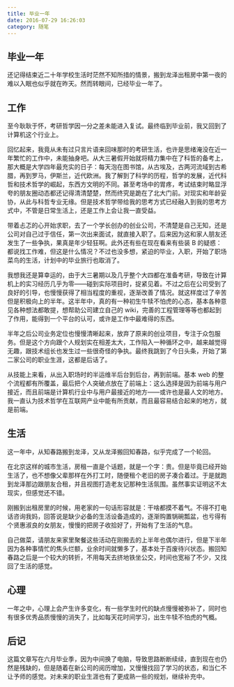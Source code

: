 ```yaml
---
title: 毕业一年
date: 2016-07-29 16:26:03
category: 随笔
---
```

## 毕业一年
还记得结束近二十年学校生活时茫然不知所措的情景，搬到龙泽出租房中第一夜的难以入眠也似乎就在昨天。然而转眼间，已经毕业一年了。

## 工作
至今耿耿于怀，考研哲学因一分之差未能进入复试。最终临到毕业前，我又回到了计算机这个行业上。

回忆起来，我竟从未有过只言片语来回味那时的考研生活，也许是思绪淹没在近一年繁忙的工作中，未能抽身吧。从大三暑假开始就将精力集中在了科哲的备考上，那大概是大学四年最充实的日子：每天泡在图书馆，从古埃及，古两河流域到古希腊，再到罗马，伊斯兰，近代欧洲。我了解到了科学的历程，哲学的发展，近代科哲和技术哲学的崛起，东西方文明的不同。甚至考场中的胃疼，考试结束时略显浮夸的朋友圈动态都还记得清清楚楚，然而终究是跪在了北大门前。对现实和年龄妥协，从此与科哲专业无缘。但是技术哲学带给我的思考方式已经融入到我的思考方式中，不管是日常生活上，还是工作上会让我一直受益。

带着忐忑的心开始求职，去了一个学长创办的创业公司，不清楚是自己无知，还是公司对自己过于信任，第一次出来面试，就直接入职了。后来因为这和家人朋友还发生了一些争执，果真是年少轻狂啊。此外还有些在现在看来有些装 B 的疑惑：都说找工作难，但这是什么情况？不过也没多想，紧迫的毕业，入职，开始了职场菜鸟的生活，计划中的毕业旅行也取消了。

我想我还是算幸运的，由于大三暑期以及几乎整个大四都在准备考研，导致在计算机上的实习经历几乎为零——碰到实际项目时，捉紧见着。不过之后在公司受到了良好的引导，也慢慢获得了相当程度的重视，逐渐改善了情况。就这样度过了辛苦但是积极向上的半年。这半年中，真的有一种初生牛犊不怕虎的心态，基本各种意见各种想法都敢提，想帮助公司建立自己的 wiki，完善的工程管理等等也都起到了作用，能得到一个平台的认可，或许是工作中最难得的东西。

半年之后公司业务定位也慢慢清晰起来，放弃了原来的创业项目，专注于众包服务。但是这个方向跟个人规划实在相差太大，工作陷入一种循环之中，越来越觉得无趣，跟技术组长也发生过一些很奇怪的争执。最终我跳到了今日头条，开始了第二家公司的职业生涯，这都是后话了。

从技能上来看，从出入职场时的半运维半后台到后台，再到前端。基本 web 的整个流程都有所覆盖，最后把个人突破点放在了前端上：这么选择是因为前端与用户接近，而且前端是计算机行业中与用户最接近的地方——或许也是最人文的地方。我一直认为技术哲学在互联网产业中能有所贡献，而且最容易结合起来的地方，就是前端。

## 生活
这一年中，从知春路搬到龙泽，又从龙泽搬回知春路，似乎完成了一个轮回。

在北京这样的城市生活，房租一直是个话题，就是一个字：贵。但是毕竟已经开始生活了，也不想像父辈那样在外打工时，随便租个老旧的房子凑合着过。于是就跑到龙泽那边跟朋友合租，并且视图打造老友记那种生活氛围。虽然事实证明这不太现实，但感觉还不错。

刚搬到出租房里的时候，用老家的一句话形容就是：干啥都摸不着气。不得不打电话咨询我妈，回答说是缺少必备的生活设备造成的，逐渐购置锅碗瓢盆，也亏得有个贤惠淑良的女朋友，慢慢的把房子收拾好了，开始有了生活的气息。

自己做菜，请朋友来家里聚餐这些活动在刚搬去的上半年也偶尔进行，但是下半年因为各种事情忙的焦头烂额，业余时间就懒多了，基本处于百废待兴状态。搬回知春路之后是一个较大的转折，不用每天去挤地铁坐公交，时间也宽裕了不少，又找回了生活的感觉。

## 心理
一年之中，心理上会产生许多变化，有一些学生时代的缺点慢慢被弥补了，同时也有很多优秀品质慢慢的消失了，比如每天花时间学习，出生牛犊不怕虎的气概。

## 后记
这篇文章写在六月毕业季，因为中间换了电脑，导致思路断断续续，直到现在也仍然是残缺的，但是随着在新公司的阅历增加，又慢慢找回了学习的状态，和当仁不让予师的感觉。对未来的职业生涯也有了更成熟一些的规划，继续补充中。